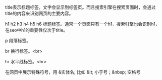 title表示标题标签，文字会显示到标签页。而且搜索引擎在搜索页面时，会通过title的内容来识别网页的主要内容。  

h1 h2 h3 h4 h5 h6 标题标签。通常一个页面只有一个h1，搜索引擎也会识别h1，在seo中h1的重要性仅次于title。  

p 段落标签。  

br 换行标签。\<br>  

hr 水平线标签。\<hr>  

在网页中展示特殊符号，用 &实体名; 比如 \&lt; 小于号；\&nbsp; 空格号  
